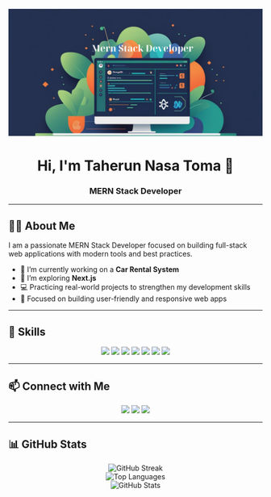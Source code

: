 
![Banner](MernStackDeveloper.png)







<h1 align="center">Hi, I'm Taherun Nasa Toma 👋</h1>
<h3 align="center">MERN Stack Developer</h3>

---

## 🙋‍♀️ About Me

I am a passionate MERN Stack Developer focused on building full-stack web applications with modern tools and best practices.

- 🔭 I’m currently working on a **Car Rental System**
- 🌱 I’m exploring **Next.js**
- 💻 Practicing real-world projects to strengthen my development skills
- 🎯 Focused on building user-friendly and responsive web apps

---

## 💼 Skills

<p align="center">
  <img src="https://img.shields.io/badge/HTML5-E34F26?style=for-the-badge&logo=html5&logoColor=white"/>
  <img src="https://img.shields.io/badge/CSS3-1572B6?style=for-the-badge&logo=css3&logoColor=white"/>
  <img src="https://img.shields.io/badge/JavaScript-F7DF1E?style=for-the-badge&logo=javascript&logoColor=black"/>
  <img src="https://img.shields.io/badge/React-20232A?style=for-the-badge&logo=react&logoColor=61DAFB"/>
  <img src="https://img.shields.io/badge/Node.js-339933?style=for-the-badge&logo=nodedotjs&logoColor=white"/>
  <img src="https://img.shields.io/badge/MongoDB-4EA94B?style=for-the-badge&logo=mongodb&logoColor=white"/>
  <img src="https://img.shields.io/badge/Express.js-000000?style=for-the-badge&logo=express&logoColor=white"/>
</p>

---

## 📫 Connect with Me

<p align="center">
  <a href="taheruntoma@gmail.com"><img src="https://img.shields.io/badge/Gmail-D14836?style=for-the-badge&logo=gmail&logoColor=white"/></a>
  <a href="" target="_blank"><img src="https://img.shields.io/badge/LinkedIn-0A66C2?style=for-the-badge&logo=linkedin&logoColor=white"/></a>
  <a href="https://github.com/taherunnasatoma" target="_blank"><img src="https://img.shields.io/badge/GitHub-333?style=for-the-badge&logo=github&logoColor=white"/></a>
</p>

---

## 📊 GitHub Stats

<p align="center">
  <img src="https://github-readme-streak-stats.herokuapp.com?user=taherunnasatoma&theme=default&hide_border=true" alt="GitHub Streak"/>
  <br/>
  <img src="https://github-readme-stats.vercel.app/api/top-langs/?username=taherunnasatoma&layout=compact&hide_border=true" alt="Top Languages"/>
  <br/>
  <img src="https://github-readme-stats.vercel.app/api?username=taherunnasatoma&show_icons=true&hide_border=true" alt="GitHub Stats"/>
</p>
